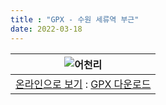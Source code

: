 ```yaml
---
title : "GPX - 수원 세류역 부근"
date: 2022-03-18
---
```


|![어천리](/assets/images/undefined/2022/2022-03-20-185914.png)|
|:--:|
|[온라인으로 보기](https://maps.openrouteservice.org/#/directions/37.25322709471158,127.01009899377824/%ED%95%9C%EA%B5%AD%20%EA%B2%BD%EA%B8%B0%EB%8F%84%20%EC%88%98%EC%9B%90%EC%8B%9C%ED%8C%94%EB%8B%AC%EA%B5%AC%20Pyeongdong-ro/%ED%95%9C%EA%B5%AD%20%EA%B2%BD%EA%B8%B0%EB%8F%84%20%EC%88%98%EC%9B%90%EC%8B%9C%ED%8C%94%EB%8B%AC%EA%B5%AC%20Maesonggosaek-ro%20794beon-gil/%ED%95%9C%EA%B5%AD%20%EA%B2%BD%EA%B8%B0%EB%8F%84%20%EC%88%98%EC%9B%90%EC%8B%9C%ED%8C%94%EB%8B%AC%EA%B5%AC%20Maesonggosaek-ro%20794beon-gil/%ED%95%9C%EA%B5%AD%20%EA%B2%BD%EA%B8%B0%EB%8F%84%20%EC%88%98%EC%9B%90%EC%8B%9C%ED%8C%94%EB%8B%AC%EA%B5%AC%20%EC%98%A4%EB%AA%A9%EC%B4%88%EB%93%B1%ED%95%99%EA%B5%90/%ED%95%9C%EA%B5%AD%20%EA%B2%BD%EA%B8%B0%EB%8F%84%20%EC%88%98%EC%9B%90%EC%8B%9C%ED%8C%94%EB%8B%AC%EA%B5%AC%20%ED%95%9C%EA%B5%AD%EB%B0%A9%EC%86%A1%ED%86%B5%EC%8B%A0%EB%8C%80%ED%95%99%EA%B5%90/%ED%95%9C%EA%B5%AD%20%EA%B2%BD%EA%B8%B0%EB%8F%84%20%EC%88%98%EC%9B%90%EC%8B%9C%ED%8C%94%EB%8B%AC%EA%B5%AC%20Maesonggosaek-ro/%ED%95%9C%EA%B5%AD%20%EA%B2%BD%EA%B8%B0%EB%8F%84%20%ED%99%94%EC%84%B1%EC%8B%9C%20%EC%9A%B0%EB%A6%AC%EB%93%A4%EC%9D%98%EC%9B%90/%ED%95%9C%EA%B5%AD%20%EA%B2%BD%EA%B8%B0%EB%8F%84%20%ED%99%94%EC%84%B1%EC%8B%9C%20Eosa-ro/%ED%95%9C%EA%B5%AD%20%EA%B2%BD%EA%B8%B0%EB%8F%84%20%ED%99%94%EC%84%B1%EC%8B%9C%20Seohae-ro/%ED%95%9C%EA%B5%AD%20%EA%B2%BD%EA%B8%B0%EB%8F%84%20%ED%99%94%EC%84%B1%EC%8B%9C%20Eosa-ro/%ED%95%9C%EA%B5%AD%20%EA%B2%BD%EA%B8%B0%EB%8F%84%20%ED%99%94%EC%84%B1%EC%8B%9C%20Hwaseong-ro/%ED%95%9C%EA%B5%AD%20%EA%B2%BD%EA%B8%B0%EB%8F%84%20%EC%88%98%EC%9B%90%EC%8B%9C%ED%8C%94%EB%8B%AC%EA%B5%AC%20Maesonggosaek-ro/%ED%95%9C%EA%B5%AD%20%EA%B2%BD%EA%B8%B0%EB%8F%84%20%EC%88%98%EC%9B%90%EC%8B%9C%ED%8C%94%EB%8B%AC%EA%B5%AC%2084/%ED%95%9C%EA%B5%AD%20%EA%B2%BD%EA%B8%B0%EB%8F%84%20%EC%88%98%EC%9B%90%EC%8B%9C%ED%8C%94%EB%8B%AC%EA%B5%AC%20%EC%88%98%EC%98%81%EB%A6%AC%EC%A7%80%ED%95%98%EC%B0%A8%EB%8F%84/%ED%95%9C%EA%B5%AD%20%EA%B2%BD%EA%B8%B0%EB%8F%84%20%EC%88%98%EC%9B%90%EC%8B%9C%ED%8C%94%EB%8B%AC%EA%B5%AC%20%EC%88%98%EC%98%81%EB%A6%AC%EC%A7%80%ED%95%98%EC%B0%A8%EB%8F%84/%ED%95%9C%EA%B5%AD%20%EA%B2%BD%EA%B8%B0%EB%8F%84%20%EC%88%98%EC%9B%90%EC%8B%9C%ED%8C%94%EB%8B%AC%EA%B5%AC%20Maesonggosaek-ro%20794beon-gil/%ED%95%9C%EA%B5%AD%20%EA%B2%BD%EA%B8%B0%EB%8F%84%20%EC%88%98%EC%9B%90%EC%8B%9C%ED%8C%94%EB%8B%AC%EA%B5%AC%20Maesonggosaek-ro%20794beon-gil/%ED%95%9C%EA%B5%AD%20%EA%B2%BD%EA%B8%B0%EB%8F%84%20%EC%88%98%EC%9B%90%EC%8B%9C%ED%8C%94%EB%8B%AC%EA%B5%AC%20Saeteo-ro%2024beon-gil/%ED%95%9C%EA%B5%AD%20%EA%B2%BD%EA%B8%B0%EB%8F%84%20%EC%88%98%EC%9B%90%EC%8B%9C%ED%8C%94%EB%8B%AC%EA%B5%AC%20Jeongjo-ro%20495beon-gil/data/55,130,32,198,15,97,4,224,38,9,96,59,2,24,5,192,166,6,113,0,184,64,70,0,152,7,96,14,128,6,125,200,19,159,99,200,13,152,129,88,78,58,128,104,6,99,48,230,190,103,64,11,16,226,12,27,55,36,32,55,17,6,165,170,212,144,3,129,185,46,52,214,22,235,213,131,34,132,251,82,237,89,126,89,133,230,47,198,104,79,33,213,8,246,211,212,159,114,253,234,54,44,184,168,139,86,142,92,84,204,202,2,180,66,202,58,110,145,196,113,196,134,196,38,212,12,1,10,12,78,202,130,113,250,78,46,188,66,228,78,12,142,172,14,124,105,212,204,62,92,250,130,68,26,12,209,132,118,66,248,66,132,237,212,98,92,150,149,204,133,248,226,89,145,161,204,205,118,108,204,106,248,84,197,149,157,36,137,53,132,30,205,42,85,37,228,9,12,182,149,54,193,179,248,212,219,41,205,25,34,52,89,92,189,118,251,12,38,140,213,29,14,66,205,202,202,171,18,76,212,66,172,212,11,26,33,25,69,84,144,249,218,231,93,145,30,140,194,168,156,60,11,124,0,132,130,35,152,57,214,228,44,160,143,139,81,40,84,228,10,126,4,152,225,224,242,152,184,19,94,150,216,231,70,4,48,100,4,170,159,147,78,192,251,117,41,52,19,33,27,167,98,74,84,212,113,49,161,157,69,194,138,185,50,134,89,179,20,39,229,43,242,108,106,113,37,146,41,102,106,139,28,202,63,160,160,76,164,169,5,166,54,89,136,137,33,53,240,180,184,90,186,139,79,95,134,150,237,62,89,79,167,28,90,193,185,72,104,133,16,64,58,17,71,80,120,194,3,99,43,31,38,224,25,13,97,112,155,151,2,198,68,161,80,138,32,207,144,213,82,232,180,116,18,127,17,144,132,1,193,0,64,0,14,168,120,4,17,13,129,194,128,0,94,80,0,45,174,24,235,159,207,64,32,0,51,120,0,6,221,11,135,0,1,60,192,109,164,0,28,192,11,77,7,64,14,0,174,109,228,52,7,50,4,111,161,155,232,81,226,12,9,219,194,143,32,213,234,250,17,11,7,66,192,64,0,95,67,208,0) : [GPX 다운로드](/assets/gpx/Eocheonli.gpx)|